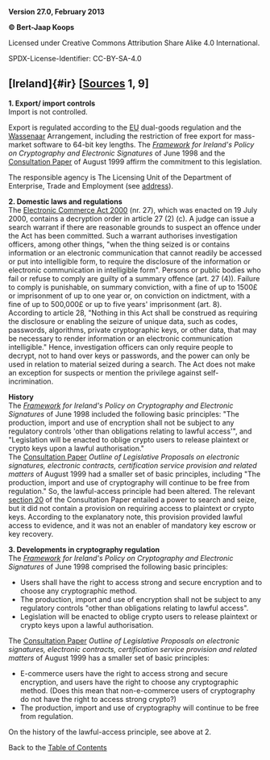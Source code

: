 **Version 27.0, February 2013**

**© Bert-Jaap Koops**

Licensed under Creative Commons Attribution Share Alike 4.0 International.

SPDX-License-Identifier: CC-BY-SA-4.0

## [Ireland]{#ir} \[[Sources](cls-srce.htm) 1, 9\]

**1. Export/ import controls**\
Import is not controlled.

Export is regulated according to the [EU](#eu_exp) dual-goods regulation
and the [Wassenaar](#Wassenaar) Arrangement, including the restriction
of free export for mass-market software to 64-bit key lengths. The
*[Framework](http://www.irlgov.ie/tec/communications/signat.htm) for
Ireland\'s Policy on Cryptography and Electronic Signatures* of June
1998 and the [Consultation Paper](http://www.ecommercegov.ie/) of August
1999 affirm the commitment to this legislation.

The responsible agency is The Licensing Unit of the Department of
Enterprise, Trade and Employment (see [address](cls-addr.htm)).

**2. Domestic laws and regulations**\
The [Electronic Commerce Act
2000](http://www.irishstatutebook.ie/2000/en/act/pub/0027/print.html)
(nr. 27), which was enacted on 19 July 2000, contains a decryption order
in article 27 (2) (c). A judge can issue a search warrant if there are
reasonable grounds to suspect an offence under the Act has been
committed. Such a warrant authorises investigation officers, among other
things, \"when the thing seized is or contains information or an
electronic communication that cannot readily be accessed or put into
intelligible form, to require the disclosure of the information or
electronic communication in intelligible form\". Persons or public
bodies who fail or refuse to comply are guilty of a summary offence
(art. 27 (4)). Failure to comply is punishable, on summary conviction,
with a fine of up to 1500£ or imprisonment of up to one year or, on
conviction on indictment, with a fine of up to 500,000£ or up to five
years\' imprisonment (art. 8).\
According to article 28, \"Nothing in this Act shall be construed as
requiring the disclosure or enabling the seizure of unique data, such as
codes, passwords, algorithms, private cryptographic keys, or other data,
that may be necessary to render information or an electronic
communication intelligible.\" Hence, investigation officers can only
require people to decrypt, not to hand over keys or passwords, and the
power can only be used in relation to material seized during a search.
The Act does not make an exception for suspects or mention the privilege
against self- incrimination.

**History**\
The *[Framework](http://www.irlgov.ie/tec/communications/signat.htm) for
Ireland\'s Policy on Cryptography and Electronic Signatures* of June
1998 included the following basic principles: \"The production, import
and use of encryption shall not be subject to any regulatory controls
\'other than obligations relating to lawful access\'\", and
\"Legislation will be enacted to oblige crypto users to release
plaintext or crypto keys upon a lawful authorisation.\"\
The [Consultation Paper](http://www.ecommercegov.ie/) *Outline of
Legislative Proposals on electronic signatures, electronic contracts,
certification service provision and related matters* of August 1999 had
a smaller set of basic principles, including \"The production, import
and use of cryptography will continue to be free from regulation.\" So,
the lawful-access principle had been altered. The relevant [section
20](http://www.ecommercegov.ie/s20.html) of the Consultation Paper
entailed a power to search and seize, but it did not contain a provision
on requiring access to plaintext or crypto keys. According to the
explanatory note, this provision provided lawful access to evidence, and
it was not an enabler of mandatory key escrow or key recovery.

**3. Developments in cryptography regulation**\
The *[Framework](http://www.irlgov.ie/tec/communications/signat.htm) for
Ireland\'s Policy on Cryptography and Electronic Signatures* of June
1998 comprised the following basic principles:

-   Users shall have the right to access strong and secure encryption
    and to choose any cryptographic method.
-   The production, import and use of encryption shall not be subject to
    any regulatory controls \"other than obligations relating to lawful
    access\".
-   Legislation will be enacted to oblige crypto users to release
    plaintext or crypto keys upon a lawful authorisation.

The [Consultation Paper](http://www.ecommercegov.ie/) *Outline of
Legislative Proposals on electronic signatures, electronic contracts,
certification service provision and related matters* of August 1999 has
a smaller set of basic principles:

-   E-commerce users have the right to access strong and secure
    encryption, and users have the right to choose any cryptographic
    method. (Does this mean that non-e-commerce users of cryptography do
    not have the right to access strong crypto?)
-   The production, import and use of cryptography will continue to be
    free from regulation.

On the history of the lawful-access principle, see above at 2.

Back to the [Table of Contents](index.html#toc)
